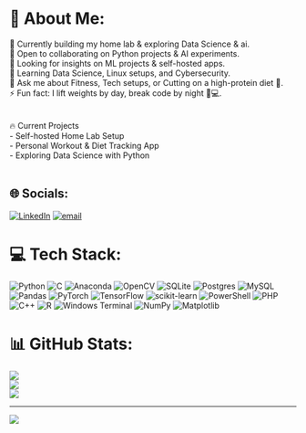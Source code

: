 # 💫 About Me:
🔭 Currently building my home lab & exploring Data Science & ai.  <br>👯 Open to collaborating on Python projects & AI experiments.  <br>🤝 Looking for insights on ML projects & self-hosted apps.  <br>🌱 Learning Data Science, Linux setups, and Cybersecurity.  <br>💬 Ask me about Fitness, Tech setups, or Cutting on a high-protein diet 🍗.  <br>⚡ Fun fact: I lift weights by day, break code by night 💪💻.  <br><br><br>🔥 Current Projects<br>- Self-hosted Home Lab Setup<br>- Personal Workout & Diet Tracking App<br>- Exploring Data Science with Python<br><br>


## 🌐 Socials:
[![LinkedIn](https://img.shields.io/badge/LinkedIn-%230077B5.svg?logo=linkedin&logoColor=white)](https://linkedin.com/in/https://www.linkedin.com/in/melvinsaviobabu) [![email](https://img.shields.io/badge/Email-D14836?logo=gmail&logoColor=white)](mailto:melvinsaviobabu@gmail.com) 

# 💻 Tech Stack:
![Python](https://img.shields.io/badge/python-3670A0?style=for-the-badge&logo=python&logoColor=ffdd54) ![C](https://img.shields.io/badge/c-%2300599C.svg?style=for-the-badge&logo=c&logoColor=white) ![Anaconda](https://img.shields.io/badge/Anaconda-%2344A833.svg?style=for-the-badge&logo=anaconda&logoColor=white) ![OpenCV](https://img.shields.io/badge/opencv-%23white.svg?style=for-the-badge&logo=opencv&logoColor=white) ![SQLite](https://img.shields.io/badge/sqlite-%2307405e.svg?style=for-the-badge&logo=sqlite&logoColor=white) ![Postgres](https://img.shields.io/badge/postgres-%23316192.svg?style=for-the-badge&logo=postgresql&logoColor=white) ![MySQL](https://img.shields.io/badge/mysql-4479A1.svg?style=for-the-badge&logo=mysql&logoColor=white) ![Pandas](https://img.shields.io/badge/pandas-%23150458.svg?style=for-the-badge&logo=pandas&logoColor=white) ![PyTorch](https://img.shields.io/badge/PyTorch-%23EE4C2C.svg?style=for-the-badge&logo=PyTorch&logoColor=white) ![TensorFlow](https://img.shields.io/badge/TensorFlow-%23FF6F00.svg?style=for-the-badge&logo=TensorFlow&logoColor=white) ![scikit-learn](https://img.shields.io/badge/scikit--learn-%23F7931E.svg?style=for-the-badge&logo=scikit-learn&logoColor=white) ![PowerShell](https://img.shields.io/badge/PowerShell-%235391FE.svg?style=for-the-badge&logo=powershell&logoColor=white) ![PHP](https://img.shields.io/badge/php-%23777BB4.svg?style=for-the-badge&logo=php&logoColor=white) ![C++](https://img.shields.io/badge/c++-%2300599C.svg?style=for-the-badge&logo=c%2B%2B&logoColor=white) ![R](https://img.shields.io/badge/r-%23276DC3.svg?style=for-the-badge&logo=r&logoColor=white) ![Windows Terminal](https://img.shields.io/badge/Windows%20Terminal-%234D4D4D.svg?style=for-the-badge&logo=windows-terminal&logoColor=white) ![NumPy](https://img.shields.io/badge/numpy-%23013243.svg?style=for-the-badge&logo=numpy&logoColor=white) ![Matplotlib](https://img.shields.io/badge/Matplotlib-%23ffffff.svg?style=for-the-badge&logo=Matplotlib&logoColor=black)
# 📊 GitHub Stats:
![](https://github-readme-stats.vercel.app/api?username=MelvinSavioBabu&theme=dark&hide_border=false&include_all_commits=false&count_private=false)<br/>
![](https://nirzak-streak-stats.vercel.app/?user=MelvinSavioBabu&theme=dark&hide_border=false)<br/>
![](https://github-readme-stats.vercel.app/api/top-langs/?username=MelvinSavioBabu&theme=dark&hide_border=false&include_all_commits=false&count_private=false&layout=compact)

---
[![](https://visitcount.itsvg.in/api?id=MelvinSavioBabu&icon=0&color=0)](https://visitcount.itsvg.in)

<!-- Proudly created with GPRM ( https://gprm.itsvg.in ) -->

